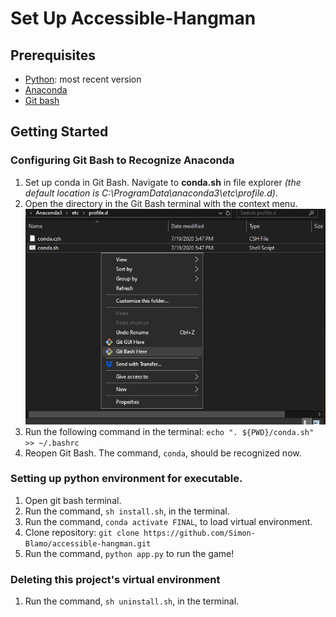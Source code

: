 ﻿# Set Up Accessible-Hangman
## Prerequisites
- [Python](https://www.python.org/): most recent version
- [Anaconda](https://www.anaconda.com/)
- [Git bash](https://git-scm.com/downloads)
## Getting Started
### Configuring Git Bash to Recognize Anaconda
1. Set up conda in Git Bash. Navigate to **conda.sh** in file explorer *(the default location is C:\ProgramData\anaconda3\etc\profile.d)*.
2. Open the directory in the Git Bash terminal with the context menu.
![Image](https://github.com/Simon-Blamo/accessible-hangman/blob/main/assets/000.png)
3. Run the following command in the terminal: `echo ". ${PWD}/conda.sh" >> ~/.bashrc`
4. Reopen Git Bash. The command, `conda`, should be recognized now.
### Setting up python environment for executable.
1. Open git bash terminal.
2. Run the command, `sh install.sh`, in the terminal.
3. Run the command, `conda activate FINAL`, to load virtual environment.
4. Clone repository:
```git clone https://github.com/Simon-Blamo/accessible-hangman.git```
6. Run the command, `python app.py` to run the game!
### Deleting this project's virtual environment
1. Run the command, `sh uninstall.sh`, in the terminal.



